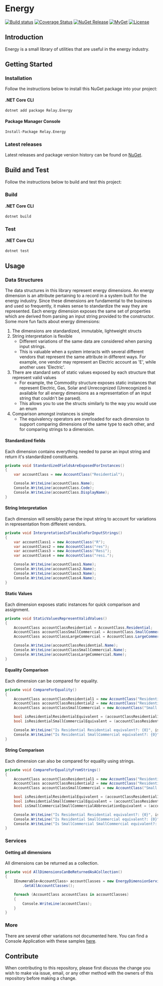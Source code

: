 # Energy

[![Build status](https://ci.appveyor.com/api/projects/status/rbnas7sa2tnl5adl/branch/master?svg=true)](https://ci.appveyor.com/project/sfergusonATX/energy/branch/master)
[![Coverage Status](https://coveralls.io/repos/github/relay-dev/energy/badge.svg?branch=master&service=github)](https://coveralls.io/github/relay-dev/energy?branch=master)
[![NuGet Release](https://img.shields.io/nuget/v/Relay.Energy.svg)](https://www.nuget.org/packages/Relay.Energy/)
[![MyGet](https://img.shields.io/myget/relay-dev/v/Relay.Energy?color=red&label=myget)](https://www.myget.org/feed/relay-dev/package/nuget/Relay.Energy)
[![License](https://img.shields.io/github/license/relay-dev/energy.svg)](https://github.com/relay-dev/energy/blob/master/LICENSE)

## Introduction

Energy is a small library of utilities that are useful in the energy industry.

## Getting Started

<a name="installation"></a>

### Installation

Follow the instructions below to install this NuGet package into your project:

#### .NET Core CLI

```sh
dotnet add package Relay.Energy
```

#### Package Manager Console

```sh
Install-Package Relay.Energy
```

### Latest releases

Latest releases and package version history can be found on [NuGet](https://www.nuget.org/packages/Relay.Energy/).

## Build and Test

Follow the instructions below to build and test this project:

### Build

#### .NET Core CLI

```sh
dotnet build
```

### Test

#### .NET Core CLI

```sh
dotnet test
```

## Usage

### Data Structures

The data structures in this library represent energy dimensions. An energy dimension is an attribute pertaining to a record in a system built for the energy industry. Since these dimensions are fundamental to the business and used so frequently, it makes sense to standardize the way they are represented. Each energy dimension exposes the same set of properties which are derived from parsing an input string provided to the constructor. Some more fun facts about energy dimensions:

  1. The dimensions are standardized, immutable, lightweight structs
  2. String interpretation is flexible
      - Different variations of the same data are considered when parsing input strings.
      - This is valuable when a system interacts with several different vendors that represent the same attribute in different ways. For example, one vendor may represent an Electric account as 'E', while another uses 'Electric'.
  3. There are standard sets of static values exposed by each structure that represent valid values
      - For example, the Commodity structure exposes static instances that represent Electric, Gas, Solar and Unrecognized (Unrecognized is available for all energy dimensions as a representation of an input string that couldn't be parsed).
      - This allows you to use the structs similarly to the way you would use an enum
  4. Comparison amongst instances is simple
      - The equivalency operators are overloaded for each dimension to support comparing dimensions of the same type to each other, and for comparing strings to a dimension.

#### Standardized fields

Each dimension contains everything needed to parse an input string and return it's standardized constituents.

```c#
private void StandardizedFieldsAreExposedForInstances()
{
    var accountClass = new AccountClass("Residential");

    Console.WriteLine(accountClass.Name);
    Console.WriteLine(accountClass.Code);
    Console.WriteLine(accountClass.DisplayName);
}
```

#### String Interpretation

Each dimension will sensibly parse the input string to account for variations in representation from different vendors.

```c#
private void InterpretationIsFlexibleForInputStrings()
{
    var accountClass1 = new AccountClass("R");
    var accountClass2 = new AccountClass("res");
    var accountClass3 = new AccountClass("Resi");
    var accountClass4 = new AccountClass("resi.");

    Console.WriteLine(accountClass1.Name);
    Console.WriteLine(accountClass2.Name);
    Console.WriteLine(accountClass3.Name);
    Console.WriteLine(accountClass4.Name);
}
```

#### Static Values

Each dimension exposes static instances for quick comparison and assignment.

```c#
private void StaticValuesRepresentValidValues()
{
    AccountClass accountClassResidential = AccountClass.Residential;
    AccountClass accountClassSmallCommercial = AccountClass.SmallCommercial;
    AccountClass accountClassLargeCommercial = AccountClass.LargeCommercial;

    Console.WriteLine(accountClassResidential.Name);
    Console.WriteLine(accountClassSmallCommercial.Name);
    Console.WriteLine(accountClassLargeCommercial.Name);
}
```

#### Equality Comparison

Each dimension can be compared for equality.

```c#
private void CompareForEquality()
{
    AccountClass accountClassResidential1 = new AccountClass("Residential");
    AccountClass accountClassResidential2 = new AccountClass("Residential");
    AccountClass accountClassSmallCommercial = new AccountClass("Small Commercial");

    bool isResidentialResidentialEquivalent = (accountClassResidential1 == accountClassResidential2);
    bool isResidentialSmallCommercialEquivalent = (accountClassResidential1 == accountClassSmallCommercial);

    Console.WriteLine("Is Residential Residential equivalent?: {0}", isResidentialResidentialEquivalent);
    Console.WriteLine("Is Residential SmallCommercial equivalent?: {0}", isResidentialSmallCommercialEquivalent);
}
```

#### String Comparison

Each dimension can also be compared for equality using strings.

```c#
private void CompareForEqualityFromStrings()
{
    AccountClass accountClassResidential1 = new AccountClass("Residential");
    AccountClass accountClassResidential2 = new AccountClass("Residential");
    AccountClass accountClassSmallCommercial = new AccountClass("Small Commercial");

    bool isResidentialResidentialEquivalent = (accountClassResidential1 == "Residential");
    bool isResidentialSmallCommercialEquivalent = (accountClassResidential2 == "Small Commercial");
    bool isSmallCommercialSmallCommercialAbbreviationEquivalent = (accountClassSmallCommercial == "SC");

    Console.WriteLine("Is Residential Residential equivalent?: {0}", isResidentialResidentialEquivalent);
    Console.WriteLine("Is Residential SmallCommercial equivalent?: {0}", isResidentialSmallCommercialEquivalent);
    Console.WriteLine("Is SmallCommercial SmallCommercial equivalent?: {0}", isSmallCommercialSmallCommercialAbbreviationEquivalent);
}
```

### Services

#### Getting all dimensions

All dimensions can be returned as a collection.

```c#
private void AllDimensionsCanBeReturnedAsACollection()
{
    IEnumerable<AccountClass> accountClasses = new EnergyDimensionService()
        .GetAllAccountClasses();

    foreach (AccountClass accountClass in accountClasses)
    {
        Console.WriteLine(accountClass);
    }
}
```

### More

There are several other variations not documented here. You can find a Console Application with these samples [here](https://github.com/relay-dev/energy/tree/master/samples/Energy.Samples/).

## Contribute

When contributing to this repository, please first discuss the change you wish to make via issue,
email, or any other method with the owners of this repository before making a change.
